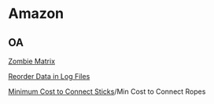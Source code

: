 # Amazon

## OA

[Zombie Matrix](../leetcode-problems/0.-zombie-matrix.md)

[Reorder Data in Log Files](../leetcode-problems/937.-reorder-data-in-log-files.md)

[Minimum Cost to Connect Sticks](../leetcode-problems/1167.-minimum-cost-to-connect-sticks.md)/Min Cost to Connect Ropes






